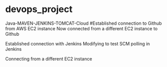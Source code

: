 # devops_project
Java-MAVEN-JENKINS-TOMCAT-Cloud
#Established connection to Github from AWS EC2 instance
Now connected from a different EC2 instance to Github

Established connection with Jenkins
Modifying to test SCM polling in Jenkins

Connecting from a different EC2 instance



